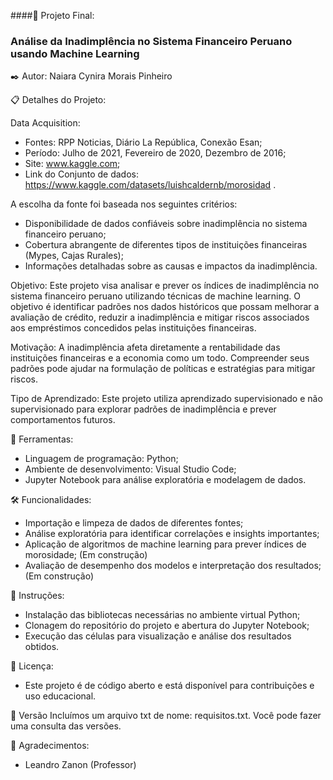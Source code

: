 ####🚀 Projeto Final:
### Análise da Inadimplência no Sistema Financeiro Peruano usando Machine Learning


✒️ Autor:
Naiara Cynira Morais Pinheiro

📋 Detalhes do Projeto:

Data Acquisition:
- Fontes: RPP Noticias, Diário La República, Conexão Esan;
- Período: Julho de 2021, Fevereiro de 2020, Dezembro de 2016;
- Site: www.kaggle.com;
- Link do Conjunto de dados: https://www.kaggle.com/datasets/luishcaldernb/morosidad .

A escolha da fonte foi baseada nos seguintes critérios:
- Disponibilidade de dados confiáveis sobre inadimplência no sistema financeiro peruano;
- Cobertura abrangente de diferentes tipos de instituições financeiras (Mypes, Cajas Rurales);
- Informações detalhadas sobre as causas e impactos da inadimplência.

Objetivo:
Este projeto visa analisar e prever os índices de inadimplência no sistema financeiro peruano utilizando técnicas de machine learning. O objetivo é identificar padrões nos dados históricos que possam melhorar a avaliação de crédito, reduzir a inadimplência e mitigar riscos associados aos empréstimos concedidos pelas instituições financeiras.

Motivação:
A inadimplência afeta diretamente a rentabilidade das instituições financeiras e a economia como um todo. Compreender seus padrões pode ajudar na formulação de políticas e estratégias para mitigar riscos.

Tipo de Aprendizado:
Este projeto utiliza aprendizado supervisionado e não supervisionado para explorar padrões de inadimplência e prever comportamentos futuros.

🔧 Ferramentas:
- Linguagem de programação: Python;
- Ambiente de desenvolvimento: Visual Studio Code;
- Jupyter Notebook para análise exploratória e modelagem de dados.

🛠️ Funcionalidades:
- Importação e limpeza de dados de diferentes fontes;
- Análise exploratória para identificar correlações e insights importantes;
- Aplicação de algoritmos de machine learning para prever índices de morosidade; (Em construção)
- Avaliação de desempenho dos modelos e interpretação dos resultados; (Em construção)

📌 Instruções:
- Instalação das bibliotecas necessárias no ambiente virtual Python;
- Clonagem do repositório do projeto e abertura do Jupyter Notebook;
- Execução das células para visualização e análise dos resultados obtidos.

📄 Licença:
- Este projeto é de código aberto e está disponível para contribuições e uso educacional.

📌 Versão
Incluímos um arquivo txt de nome: requisitos.txt. 
Você pode fazer uma consulta das versões.

🎁 Agradecimentos:
- Leandro Zanon (Professor)

 
